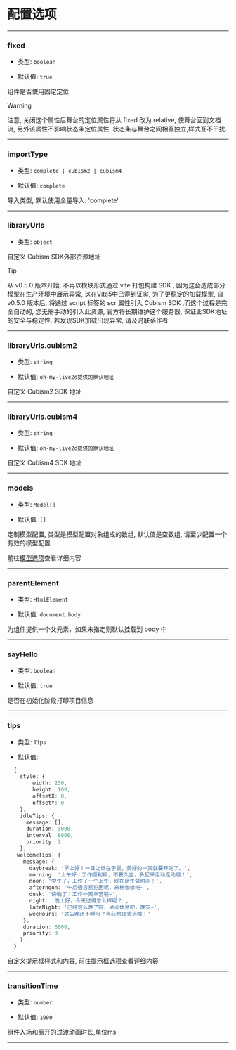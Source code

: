 # 配置选项

---

### fixed

- 类型: `boolean`

- 默认值: `true`

组件是否使用固定定位
> [!WARNING]
> 注意, 关闭这个属性后舞台的定位属性将从 fixed 改为 relative, 使舞台回到文档流, 另外该属性不影响状态条定位属性, 状态条与舞台之间相互独立,样式互不干扰.

---

### importType

- 类型: `complete | cubism2 | cubism4`

- 默认值: `complete`

导入类型, 默认使用全量导入: 'complete'

---

### libraryUrls

- 类型: `object`

自定义 Cubism SDK外部资源地址
> [!TIP]
> 从 v0.5.0 版本开始, 不再以模块形式通过 vite 打包构建 SDK , 因为这会造成部分模型在生产环境中展示异常, 这在Vite5中已得到证实, 为了更稳定的加载模型, 自 v0.5.0 版本后, 将通过 script 标签的 scr 属性引入 Cubism SDK ,而这个过程是完全自动的, 您无需手动的引入此资源, 官方将长期维护这个服务器, 保证此SDK地址的安全与稳定性. 若发现SDK加载出现异常, 请及时联系作者

---

### libraryUrls.cubism2

- 类型: `string`

- 默认值: `oh-my-live2d提供的默认地址`

自定义 Cubism2 SDK 地址

---

### libraryUrls.cubism4

- 类型: `string`

- 默认值: `oh-my-live2d提供的默认地址`

自定义 Cubism4 SDK 地址

---

### models

- 类型: `Model[]`

- 默认值: `[]`

定制模型配置, 类型是模型配置对象组成的数组, 默认值是空数组, 请至少配置一个有效的模型配置

前往[模型选项](/options/Model)查看详细内容

---

### parentElement

- 类型: `HtmlElement`

- 默认值: `document.body`

为组件提供一个父元素，如果未指定则默认挂载到 body 中

---

### sayHello

- 类型: `boolean`

- 默认值: `true`

是否在初始化阶段打印项目信息

---

### tips

- 类型: `Tips`

- 默认值:
  

``` ts
  {
    style: {
        width: 230,
        height: 100,
        offsetX: 0,
        offsetY: 0
    },
    idleTips: {
      message: [],
      duration: 3000,
      interval: 8000,
      priority: 2
    },
   welcomeTips: {
     message: {
       daybreak: '早上好！一日之计在于晨，美好的一天就要开始了。',
       morning: '上午好！工作顺利嘛，不要久坐，多起来走动走动哦！',
       noon: '中午了，工作了一个上午，现在是午餐时间！',
       afternoon: '午后很容易犯困呢，来杯咖啡吧~',
       dusk: '傍晚了！工作一天幸苦啦~',
       night: '晚上好，今天过得怎么样呢？',
       lateNight: '已经这么晚了呀，早点休息吧，晚安~',
       weeHours: '这么晚还不睡吗？当心熬夜秃头哦！'
     },
     duration: 6000,
     priority: 3
    }
  }
  ```


自定义提示框样式和内容, 前往[提示框选项](/options/Tips)查看详细内容

---

### transitionTime

- 类型: `number`

- 默认值: `1000`

组件入场和离开的过渡动画时长,单位ms

---

